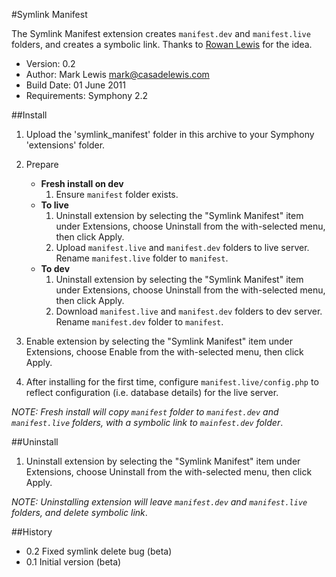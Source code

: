 #Symlink Manifest

The Symlink Manifest extension creates `manifest.dev` and `manifest.live` folders, and creates a symbolic link. Thanks to [Rowan Lewis](http://rowanlewis.com/using-git-and-symphony-cms) for the idea.

- Version: 0.2
- Author: Mark Lewis <mark@casadelewis.com>
- Build Date: 01 June 2011
- Requirements: Symphony 2.2

##Install

1. Upload the 'symlink_manifest' folder in this archive to your Symphony
   'extensions' folder.
2. Prepare
    - **Fresh install on dev**
        1. Ensure `manifest` folder exists.
    - **To live**
        1. Uninstall extension by selecting the "Symlink Manifest" item under Extensions, choose Uninstall from the with-selected menu, then click Apply.
        2. Upload `manifest.live` and `manifest.dev` folders to live server. Rename `manifest.live` folder to `manifest`.
    - **To dev**
        1. Uninstall extension by selecting the "Symlink Manifest" item under Extensions, choose Uninstall from the with-selected menu, then click Apply.
        2. Download `manifest.live` and `manifest.dev` folders to dev server. Rename `manifest.dev` folder to `manifest`.
3. Enable extension by selecting the "Symlink Manifest" item under Extensions, choose Enable
   from the with-selected menu, then click Apply.
	 
4. After installing for the first time, configure `manifest.live/config.php` to reflect configuration (i.e. database details) for the live server.

*NOTE: Fresh install will copy `manifest` folder to `manifest.dev` and `manifest.live` folders, with a symbolic link to `mainfest.dev` folder*.

##Uninstall

1. Uninstall extension by selecting the "Symlink Manifest" item under Extensions, choose Uninstall from the with-selected menu, then click Apply.

*NOTE: Uninstalling extension will leave `manifest.dev` and `manifest.live` folders, and delete symbolic link*.

##History

- 0.2 Fixed symlink delete bug (beta)
- 0.1 Initial version (beta)